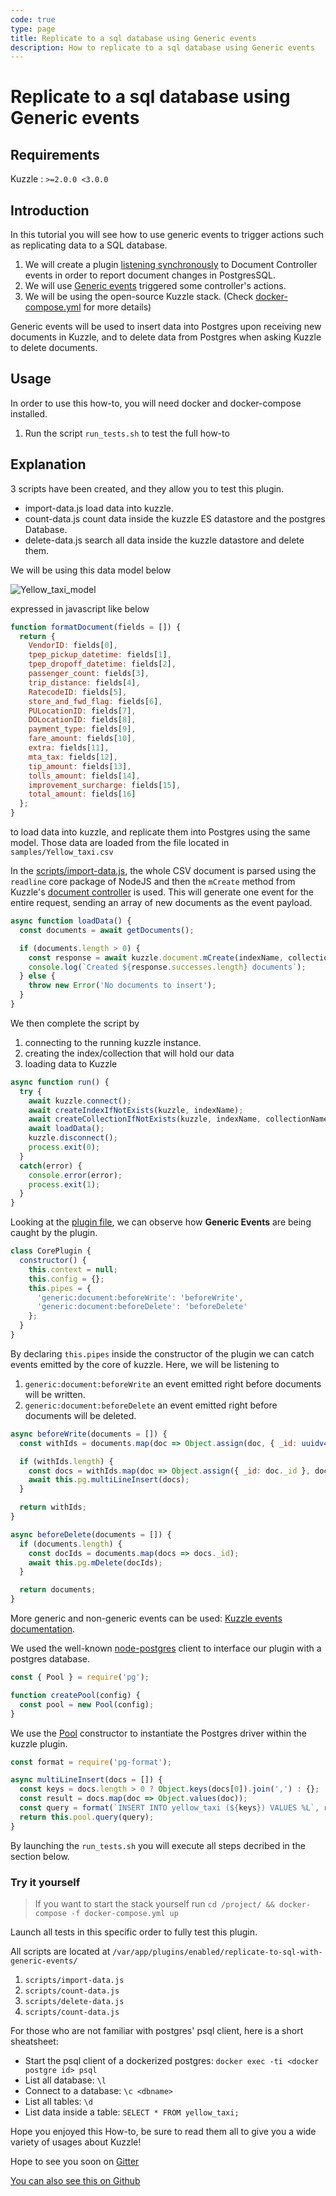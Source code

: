 ```yaml
---
code: true
type: page
title: Replicate to a sql database using Generic events
description: How to replicate to a sql database using Generic events
---
```


# Replicate to a sql database using Generic events

## Requirements

Kuzzle : `>=2.0.0 <3.0.0`

## Introduction

In this tutorial you will see how to use generic events to trigger actions such as replicating data to a SQL database.

1. We will create a plugin [listening synchronously](https://docs.kuzzle.io/core/2/plugins/guides/pipes/) to Document Controller events in order to report document changes in PostgresSQL.
1. We will use [Generic events](https://docs.kuzzle.io/core/2/plugins/guides/events/generic-document-events/) triggered some controller's actions.
1. We will be using the open-source Kuzzle stack. (Check [docker-compose.yml](docker-compose.yml) for more details)

Generic events will be used to insert data into Postgres upon receiving new documents in Kuzzle, and to delete data from Postgres when asking Kuzzle to delete documents.

## Usage

In order to use this how-to, you will need docker and docker-compose installed.

1. Run the script `run_tests.sh` to test the full how-to

## Explanation

3 scripts have been created, and they allow you to test this plugin.

- import-data.js load data into kuzzle.
- count-data.js count data inside the kuzzle ES datastore and the postgres Database.
- delete-data.js search all data inside the kuzzle datastore and delete them.

We will be using this data model below

![Yellow_taxi_model](./images/table-yellow-taxi.png)

expressed in javascript like below

```javascript
function formatDocument(fields = []) {
  return {
    VendorID: fields[0],
    tpep_pickup_datetime: fields[1],
    tpep_dropoff_datetime: fields[2],
    passenger_count: fields[3],
    trip_distance: fields[4],
    RatecodeID: fields[5],
    store_and_fwd_flag: fields[6],
    PULocationID: fields[7],
    DOLocationID: fields[8],
    payment_type: fields[9],
    fare_amount: fields[10],
    extra: fields[11],
    mta_tax: fields[12],
    tip_amount: fields[13],
    tolls_amount: fields[14],
    improvement_surcharge: fields[15],
    total_amount: fields[16]
  };
}
```

to load data into kuzzle, and replicate them into Postgres using the same model. Those data are loaded from the file located in `samples/Yellow_taxi.csv`

In the [scripts/import-data.js](scripts/import-data.js), the whole CSV document is parsed using the `readline` core package of NodeJS and then the `mCreate` method from Kuzzle's [document controller](https://docs.kuzzle.io/sdk/js/7/controllers/document/m-create/) is used. This will generate one event for the entire request, sending an array of new documents as the event payload.

```javascript
async function loadData() {
  const documents = await getDocuments();

  if (documents.length > 0) {
    const response = await kuzzle.document.mCreate(indexName, collectionName, documents);
    console.log(`Created ${response.successes.length} documents`);
  } else {
    throw new Error('No documents to insert');
  }
}
```

We then complete the script by

1. connecting to the running kuzzle instance.
1. creating the index/collection that will hold our data
1. loading data to Kuzzle

```javascript
async function run() {
  try {
    await kuzzle.connect();
    await createIndexIfNotExists(kuzzle, indexName);
    await createCollectionIfNotExists(kuzzle, indexName, collectionName);
    await loadData();
    kuzzle.disconnect();
    process.exit(0);
  }
  catch(error) {
    console.error(error);
    process.exit(1);
  }
}
```

Looking at the [plugin file](lib/index.js), we can observe how **Generic Events** are being caught by the plugin.

```javascript
class CorePlugin {
  constructor() {
    this.context = null;
    this.config = {};
    this.pipes = {
      'generic:document:beforeWrite': 'beforeWrite',
      'generic:document:beforeDelete': 'beforeDelete'
    };
  }
}
```

By declaring `this.pipes` inside the constructor of the plugin we can catch events emitted by the core of kuzzle. Here, we will be listening to

1. `generic:document:beforeWrite` an event emitted right before documents will be written.
1. `generic:document:beforeDelete` an event emitted right before documents will be deleted.

```javascript
async beforeWrite(documents = []) {
  const withIds = documents.map(doc => Object.assign(doc, { _id: uuidv4() }));

  if (withIds.length) {
    const docs = withIds.map(doc => Object.assign({ _id: doc._id }, doc._source));
    await this.pg.multiLineInsert(docs);
  }

  return withIds;
}

async beforeDelete(documents = []) {
  if (documents.length) {
    const docIds = documents.map(docs => docs._id);
    await this.pg.mDelete(docIds);
  }

  return documents;
}
```

More generic and non-generic events can be used: [Kuzzle events documentation](https://docs.kuzzle.io/core/2/plugins/guides/events/intro).

We used the well-known [node-postgres](https://node-postgres.com/) client to interface our plugin with a postgres database.

```javascript
const { Pool } = require('pg');

function createPool(config) {
  const pool = new Pool(config);
}
```

We use the [Pool](https://node-postgres.com/api/pool) constructor to instantiate the Postgres driver within the kuzzle plugin.

```javascript
const format = require('pg-format');

async multiLineInsert(docs = []) {
  const keys = docs.length > 0 ? Object.keys(docs[0]).join(',') : {};
  const result = docs.map(doc => Object.values(doc));
  const query = format(`INSERT INTO yellow_taxi (${keys}) VALUES %L`, result);
  return this.pool.query(query);
}
```

By launching the `run_tests.sh` you will execute all steps decribed in the section below.

### Try it yourself

> If you want to start the stack yourself run `cd /project/ && docker-compose -f docker-compose.yml up`

Launch all tests in this specific order to fully test this plugin.

All scripts are located at `/var/app/plugins/enabled/replicate-to-sql-with-generic-events/`

1. `scripts/import-data.js`
1. `scripts/count-data.js`
1. `scripts/delete-data.js`
1. `scripts/count-data.js`

For those who are not familiar with postgres' psql client, here is a short sheatsheet:

- Start the psql client of a dockerized postgres: `docker exec -ti <docker postgre id> psql`
- List all database: `\l`
- Connect to a database: `\c <dbname>`
- List all tables: `\d`
- List data inside a table: `SELECT * FROM yellow_taxi;`

Hope you enjoyed this How-to, be sure to read them all to give you a wide variety of usages about Kuzzle!

Hope to see you soon on [Gitter](https://gitter.im/kuzzleio/kuzzle)

[You can also see this on Github](https://github.com/kuzzleio/kuzzle-how-to/tree/master/replicate-to-sql-with-generic-events)
